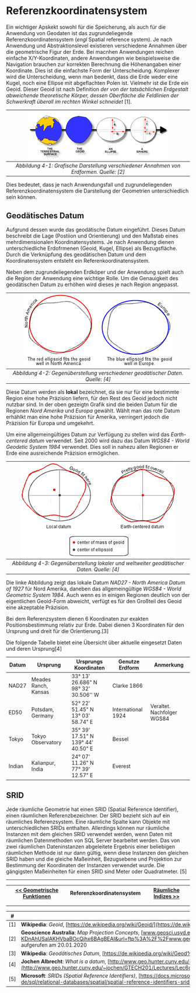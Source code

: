 # Referenzkoordinatensystem

Ein wichtiger Apskekt sowohl für die Speicherung, als auch für die Anwendung von Geodaten ist das zugrundeliegende Referenzkoordinatensystem (*engl* Spatial reference system). Je nach Anwendung und Abstraktionslevel existieren verschiedene Annahmen über die geometrische Figur der Erde. Bei macnhen Anwendungen reichen einfache X/Y-Koordinaten, andere Anwendungen wie beispielsweise die Navigation brauchen zur korrekten Berechnung die Höhenangaben einer Koordinate. Dies ist die einfachste Form der Unterscheidung. Komplexer wird die Unterscheidung, wenn man bedenkt, dass die Erde weder eine Kugel, noch eine Ellipse mit abgeflachten Polen ist. Vielmehr ist die Erde ein Geoid. Dieser Geoid ist nach Definition *der von der tatsächlichen Erdgestalt abweichende theoretische Körper, dessen Oberfläche die Feldlinien der Schwerkraft überall im rechten Winkel schneidet* [1].

|![earth_shape](img/earth_sphae.png)|
|:--:|
|*Abbildung 4-1: Grafische Darstellung verschiedener Annahmen von Erdformen. Quelle: [2]*|

Dies bedeutet, dass je nach Anwendungsfall und zugrundeliegenden Referenzkoordinatensystem die Darstellung der Geometrien unterschiedlich sein können.

## Geodätisches Datum

Aufgrund dessen wurde das geodätische Datum eingeführt. Dieses Datum beschreibt die Lage (Postiion und Orientierung) und den Maßstab eines mehrdimensionalen Koordinatensystems. Je nach Anwendung dienen unterschiedliche Erdofrmenen (Geoid, Kugel, Ellipse) als Bezugsfläche. Durch die Verknüpfung des geodätischen Datum und dem Koordinatensystem entsteht ein Referenkoordinatensystem.

Neben dem zugrundeliegenden Erdköper und der Anwendung spielt auch die Region der Anwendung eine wichtige Rolle. Um die Genauigkeit des geodätischen Datum zu erhöhen wird dieses je nach Region angepasst.

|![america_europa](img/na_europe.gif)|
|:--:|
|*Abbildung 4-2: Gegenüberstellung verschiedener geodätischer Daten. Quelle: [4]*|

Diese Datum werden als **lokal** bezeichnet, da sie nur für eine bestimmte Region eine hohe Präzision liefern, für den Rest des Geoid jedoch nicht nutzbar sind. In der oben gezeigtn Grafik sind die beiden Datum für die Regionen *Nord Amerika* und *Europa* gewählt. Wählt man das rote Datum erhählkt man eine hohe Präzision für Amerika, verringert jedoch die Präzision für Europa und umgekehrt.

Um eine allgemeingültiges Datum zur Verfügung zu stellen wird das *Earth-centered datum* verwendet. Seit 2000 wird dazu das Datum *WGS84 - World Geodetic System 1984* verwendet. Dies soll in nahezu allen Regionen er Erde eine ausreichende Präzision ermöglichen.

|![america_europa](img/local_earth.gif)|
|:--:|
|*Abbildung 4-3: Gegenüberstellung lokaler und weltweiter geodätischer Daten. Quelle: [4]*|

Die linke Abbildung zeigt das lokale Datum *NAD27 - North America Datum of 1927* für Nord Amerika, daneben das allgemeingültige *WGS84 - World Geometric System 1984*. Auch wenn es in einigen Regionen deutlich von der eigentlichen Geoid-Form abweicht, verfügt es für den Großteil des Geoid eine akzeptable Präzision.

Bei dem Referenzsystem dienen 6 Koordinaten zur exakten Positionsbestimmung relativ zur Erde. Dabei dienen 3 Koordinaten für den Ursprung und dreit für die Orientierung.[3]

Die folgende Tabelle bietet eine Übersicht über aktuelle eingesetzt Daten und deren Ursprung[4]

| Datum   | Ursprung | Ursprungs Koordinaten | Genutze Erdform | Anmerkung
| ---   | ----- | -----------| ----- | --------
| NAD27   | Meades Ranch, Kansas | 33° 13' 26.686" N <br/> 98° 32' 30.506'' W| Clarke 1866 |
| ED50   | Potsdam, Germany | 52° 22' 51.45" N <br/>13° 03' 58.74" E | International 1924 | Veraltet. Nachfolger WGS84
| Tokyo   | Tokyo Observatory | 35° 39' 17.51" N <br/>139° 44' 40.50" E | Bessel |
| Indian   | Kalianpur, India | 24° 07' 11.26" N <br/>77° 39' 12.57" E | Everest |

## SRID

Jede räumliche Geometrie hat einen SRID (Spatial Reference Identifier), einen räumlichen Referenzbezeichner. Der SRID bezieht sich auf ein räumliches Referenzsystem. Eine räumliche Spalte kann Objekte mit unterschiedlichen SRIDs enthalten. Allerdings können nur räumliche Instanzen mit dem gleichen SRID verwendet werden, wenn Daten mit räumlichen Datenmethoden von SQL Server bearbeitet werden. Das von zwei räumlichen Dateninstanzen abgeleitete Ergebnis einer beliebigen räumlichen Methode ist nur dann gültig, wenn diese Instanzen den gleichen SRID haben und die gleiche Maßeinheit, Bezugsebene und Projektion zur Bestimmung der Koordinaten der Instanzen verwendet wurde. Die gängigsten Maßeinheiten für einen SRID sind Meter oder Quadratmeter. [5]

---

| [<< Geometrische Funktionen](03_operations.md) | Referenzkoordinatensystem | [Räumliche Indizes >>](05_spatial_indexes.md) |
|------------------------------------|------------|-------------------------------------|

---

| #   | Literatur            |
| --- |--------------------------------------------------------------------------------------------------------------------------------------------------------------------------------------------------|
| [1] | **Wikipedia**: *Geoid*, [https://de.wikipedia.org/wiki/Geoid/](https://de.wikipedia.org/wiki/Geoid), aufgerufen am 20.01.2020  |
| [2] | **Geoscience Australia**: *Map Projection Concepts*, [www.geosci.usyd.edu.au](https://www.google.com/url?sa=i&source=imgres&cd=&ved=2ahUKEwiwtYDv-KDnAhUSalAKHVbaBOcQjhx6BAgBEAI&url=ftp%3A%2F%2Fwww.geosci.usyd.edu.au%2Fpub%2Fmarias%2FGMT_SUCOGG_Lecture2_Maria.pdf&psig=AOvVaw2UZx4FbfL8n1_Ot89cHM74&ust=1580117053892582), aufgerufen am 20.01.2020  |
| [3] | **Wikipedia**: *Geodätisches Datum*, [https://de.wikipedia.org/wiki/Geod%C3%A4tisches_Datum](https://de.wikipedia.org/wiki/Geod%C3%A4tisches_Datum), aufgerufen am 20.01.2020  |
| [4] | **Jochen Albrecht**: *What is a datum*, [http://www.geo.hunter.cuny.edu/~jochen/GTECH201/Lectures/Lec6concepts/Datums/Components%20of%20a%20datum.htm](http://www.geo.hunter.cuny.edu/~jochen/GTECH201/Lectures/Lec6concepts/Datums/Components%20of%20a%20datum.htm), aufgerufen am 20.01.2020  |
| [5] | **Microsoft**: *SRIDs (Spatial Reference Identifiers)*, [https://docs.microsoft.com/de-de/sql/relational-databases/spatial/spatial-reference-identifiers-srids?view=sql-server-ver15](https://docs.microsoft.com/de-de/sql/relational-databases/spatial/spatial-reference-identifiers-srids?view=sql-server-ver15), aufgerufen am 20.01.2020  |
